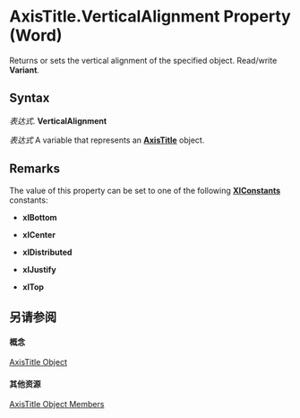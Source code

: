 
# AxisTitle.VerticalAlignment Property (Word)

Returns or sets the vertical alignment of the specified object. Read/write  **Variant**.


## Syntax

 _表达式_. **VerticalAlignment**

 _表达式_ A variable that represents an **[AxisTitle](ec746a05-40df-95cc-c017-40ef150504cf.md)** object.


## Remarks

The value of this property can be set to one of the following  **[XlConstants](90d5b59c-8fa6-171c-4f77-01536bc9a1d3.md)** constants:


-  **xlBottom**
    
-  **xlCenter**
    
-  **xlDistributed**
    
-  **xlJustify**
    
-  **xlTop**
    

## 另请参阅


#### 概念


[AxisTitle Object](ec746a05-40df-95cc-c017-40ef150504cf.md)
#### 其他资源


[AxisTitle Object Members](http://msdn.microsoft.com/library/c4ea4669-3534-47ed-12dd-10d1062d005a%28Office.15%29.aspx)